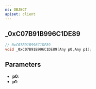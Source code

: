 ```yaml
---
ns: OBJECT
apiset: client
---
```

## _0xC07B91B996C1DE89

```c
// 0xC07B91B996C1DE89
void _0xC07B91B996C1DE89(Any p0,Any p1);
```


## Parameters
* **p0**:
* **p1**: